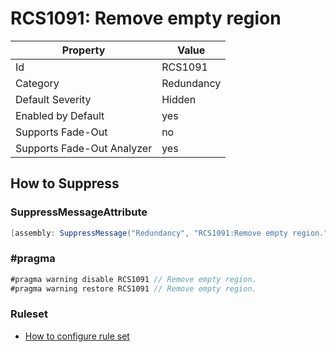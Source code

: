 # RCS1091: Remove empty region

Property | Value
--- | --- 
Id | RCS1091
Category | Redundancy
Default Severity | Hidden
Enabled by Default | yes
Supports Fade-Out | no
Supports Fade-Out Analyzer | yes

## How to Suppress

### SuppressMessageAttribute

```csharp
[assembly: SuppressMessage("Redundancy", "RCS1091:Remove empty region.", Justification = "<Pending>")]
```

### \#pragma

```csharp
#pragma warning disable RCS1091 // Remove empty region.
#pragma warning restore RCS1091 // Remove empty region.
```

### Ruleset

* [How to configure rule set](../HowToConfigureAnalyzers.md)
